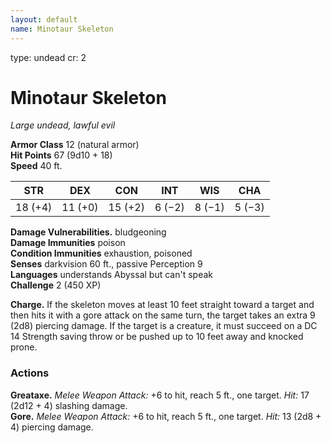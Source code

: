 ```yaml
---
layout: default
name: Minotaur Skeleton
---
```

type: undead
cr: 2

# Minotaur Skeleton
_Large undead, lawful evil_

**Armor Class** 12 (natural armor)    
**Hit Points** 67 (9d10 + 18)    
**Speed** 40 ft.

| STR     | DEX     | CON     | INT    | WIS    | CHA    |
|---------|---------|---------|--------|--------|--------| 
| 18 (+4) | 11 (+0) | 15 (+2) | 6 (−2) | 8 (−1) | 5 (−3) |

**Damage Vulnerabilities.** bludgeoning    
**Damage Immunities** poison    
**Condition Immunities** exhaustion, poisoned    
**Senses** darkvision 60 ft., passive Perception 9    
**Languages** understands Abyssal but can't speak    
**Challenge** 2 (450 XP) 

**Charge.** If the skeleton moves at least 10 feet straight toward a target and then hits it with a gore attack on the same turn, the target takes an extra 9 (2d8) piercing damage. If the target is a creature, it must succeed on a DC 14 Strength saving throw or be pushed up to 10 feet away and knocked prone. 

### Actions 
**Greataxe.** _Melee Weapon Attack:_ +6 to hit, reach 5 ft., one target. _Hit:_ 17 (2d12 + 4) slashing damage.    
**Gore.** _Melee Weapon Attack:_ +6 to hit, reach 5 ft., one target. _Hit:_ 13 (2d8 + 4) piercing damage.

